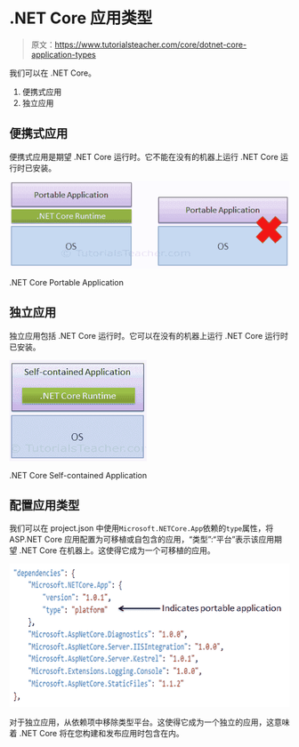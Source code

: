 #  .NET Core 应用类型

> 原文：<https://www.tutorialsteacher.com/core/dotnet-core-application-types>

我们可以在 .NET Core。

1.  便携式应用
2.  独立应用

## 便携式应用

便携式应用是期望 .NET Core 运行时。它不能在没有的机器上运行 .NET Core 运行时已安装。

[![](img/93ea877d7386751398dabaa683048165.png)](../../Content/images/core/app-types.png)

.NET Core Portable Application



## 独立应用

独立应用包括 .NET Core 运行时。它可以在没有的机器上运行 .NET Core 运行时已安装。

[![](img/7a0661093480c0f6c6704dcc61a45c94.png)](../../Content/images/core/selfcontained-app.png)

.NET Core Self-contained Application



## 配置应用类型

我们可以在 project.json 中使用`Microsoft.NETCore.App`依赖的`type`属性，将 ASP.NET Core 应用配置为可移植或自包含的应用，“类型”:“平台”表示该应用期望 .NET Core 在机器上。这使得它成为一个可移植的应用。

[![](img/9ffb2e71764cb1dffc7bfa3c6b3a3ba2.png)](../../Content/images/core/configure-app.png)

对于独立应用，从依赖项中移除类型平台。这使得它成为一个独立的应用，这意味着 .NET Core 将在您构建和发布应用时包含在内。